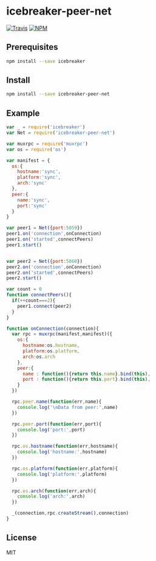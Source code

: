# icebreaker-peer-net
[![Travis](https://img.shields.io/travis/alligator-io/icebreaker-peer-net.svg)](https://travis-ci.org/alligator-io/icebreaker-peer-net)
[![NPM](https://img.shields.io/npm/dm/icebreaker-peer-net.svg)](https://www.npmjs.com/package/icebreaker-peer-net)
## Prerequisites
```bash
npm install --save icebreaker
```
## Install
```bash
npm install --save icebreaker-peer-net
```
## Example
```javascript
var _ = require('icebreaker')
var Net = require('icebreaker-peer-net')

var muxrpc = require('muxrpc')
var os = require('os')

var manifest = {
  os:{
    hostname:'sync',
    platform:'sync',
    arch:'sync'
  },
  peer:{
    name:'sync',
    port:'sync'
  }
}

var peer1 = Net({port:5059})
peer1.on('connection',onConnection)
peer1.on('started',connectPeers)
peer1.start()


var peer2 = Net({port:5060})
peer2.on('connection',onConnection)
peer2.on('started',connectPeers)
peer2.start()

var count = 0
function connectPeers(){
  if(++count===2){
    peer1.connect(peer2)
  }
}

function onConnection(connection){
  var rpc = muxrpc(manifest,manifest)({
    os:{
      hostname:os.hostname,
      platform:os.platform,
      arch:os.arch
    },
    peer:{
      name : function(){return this.name}.bind(this),
      port : function(){return this.port}.bind(this),
    }
  })

  rpc.peer.name(function(err,name){
    console.log('\nData from peer:',name)
  })

  rpc.peer.port(function(err,port){
    console.log('port:',port)
  })

  rpc.os.hostname(function(err,hostname){
    console.log('hostname:',hostname)
  })

  rpc.os.platform(function(err,platform){
    console.log('platform:',platform)
  })

  rpc.os.arch(function(err,arch){
    console.log('arch:',arch)
  })

  _(connection,rpc.createStream(),connection)
}
```
## License
MIT
